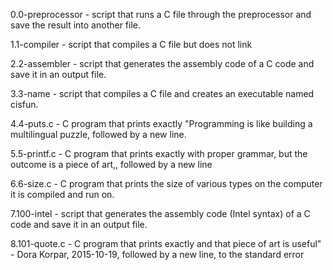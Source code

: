 0.0-preprocessor - script that runs a C file through the preprocessor and save the result into another file.

1.1-compiler - script that compiles a C file but does not link

2.2-assembler - script that generates the assembly code of a C code and save it in an output file.

3.3-name - script that compiles a C file and creates an executable named cisfun.

4.4-puts.c - C program that prints exactly "Programming is like building a multilingual puzzle, followed by a new line.

5.5-printf.c - C program that prints exactly with proper grammar, but the outcome is a piece of art,, followed by a new line

6.6-size.c - C program that prints the size of various types on the computer it is compiled and run on.

7.100-intel - script that generates the assembly code (Intel syntax) of a C code and save it in an output file.

8.101-quote.c - C program that prints exactly and that piece of art is useful" - Dora Korpar, 2015-10-19, followed by a new line, to the standard error

